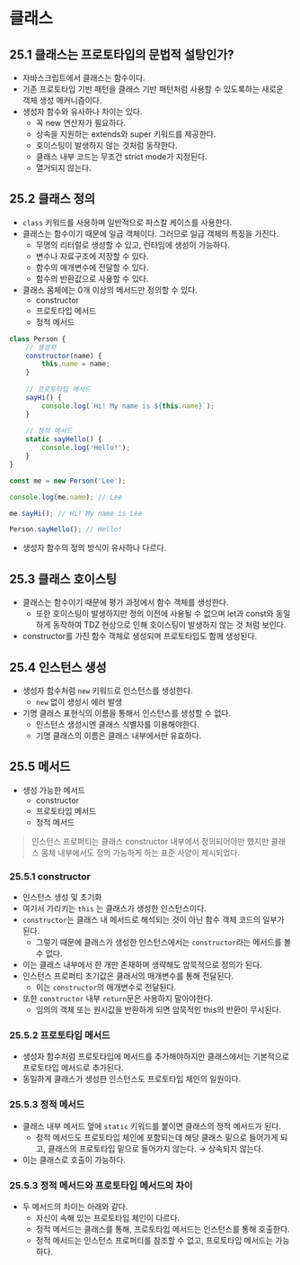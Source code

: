 # 클래스

## 25.1 클래스는 프로토타입의 문법적 설탕인가?

- 자바스크립트에서 클래스는 함수이다.
- 기존 프로토타입 기반 패턴을 클래스 기반 패턴처럼 사용할 수 있도록하는 새로운 객체 생성 메커니즘이다.
- 생성자 함수와 유사하나 차이는 있다.
    - 꼭 new 연산자가 필요하다.
    - 상속을 지원하는 extends와 super 키워드를 제공한다.
    - 호이스팅이 발생하지 않는 것처럼 동작한다.
    - 클래스 내부 코드는 무조건 strict mode가 지정된다.
    - 열거되지 않는다.

## 25.2 클래스 정의

- `class` 키워드를 사용하며 일반적으로 파스칼 케이스를 사용한다.
- 클래스는 함수이기 때문에 일급 객체이다. 그러므로 일급 객체의 특징을 가진다.
    - 무명의 리터럴로 생성할 수 있고, 런타임에 생성이 가능하다.
    - 변수나 자료구조에 저장할 수 있다.
    - 함수의 매개변수에 전달할 수 있다.
    - 함수의 반환값으로 사용할 수 있다.
- 클래스 몸체에는 0개 이상의 메서드만 정의할 수 있다.
    - constructor
    - 프로토타입 메서드
    - 정적 메서드

```jsx
class Person {
	// 생성자
	constructor(name) {
		this.name = name;
	}
	
	// 프로토타입 메서드
	sayHi() {
		console.log(`Hi! My name is ${this.name}`);
	}
	
	// 정적 메서드
	static sayHello() {
		console.log('Hello!');
	}
}

const me = new Person('Lee');

console.log(me.name); // Lee

me.sayHi(); // Hi! My name is Lee

Person.sayHello(); // Hello!
```

- 생성자 함수의 정의 방식이 유사하나 다르다.

## 25.3 클래스 호이스팅

- 클래스는 함수이기 때문에 평가 과정에서 함수 객체를 생성한다.
    - 또한 호이스팅이 발생하지만 정의 이전에 사용될 수 없으며 let과 const와 동일하게 동작하여 TDZ 현상으로 인해 호이스팅이 발생하지 않는 것 처럼 보인다.
- constructor를 가진 함수 객체로 생성되며 프로토타입도 함께 생성된다.

## 25.4 인스턴스 생성

- 생성자 함수처럼 `new` 키워드로 인스턴스를 생성한다.
    - `new` 없이 생성시 에러 발생
- 기명 클래스 표현식의 이름을 통해서 인스턴스를 생성할 수 없다.
    - 인스턴스 생성시엔 클래스 식별자를 이용해야한다.
    - 기명 클래스의 이름은 클래스 내부에서만 유효하다.

## 25.5 메서드

- 생성 가능한 메서드
    - constructor
    - 프로토타입 메서드
    - 정적 메서드

> 인스턴스 프로퍼티는 클래스 constructor 내부에서 정의되어야만 했지만 클래스 몸체 내부에서도 정의 가능하게 하는 표준 사양이 제시되었다.
> 

### 25.5.1 constructor

- 인스턴스 생성 및 초기화
- 여기서 가리키는 `this` 는 클래스가 생성한 인스턴스이다.
- `constructor`는 클래스 내 메서드로 해석되는 것이 아닌 함수 객체 코드의 일부가 된다.
    - 그렇기 때문에 클래스가 생성한 인스턴스에서는 `constructor`라는 메서드를 볼 수 없다.
- 이는 클래스 내부에서 한 개만 존재하며 생략해도 암묵적으로 정의가 된다.
- 인스턴스 프로퍼티 초기값은 클래서의 매개변수를 통해 전달된다.
    - 이는 `constructor`의 매개변수로 전달된다.
- 또한 `constructor` 내부 `return`문은 사용하지 말아야한다.
    - 임의의 객체 또는 원시값을 반환하게 되면 암묵적인 this의 반환이 무시된다.

### 25.5.2 프로토타입 메서드

- 생성자 함수처럼 프로토타입에 메서드를 추가해야하지만 클래스에서는 기본적으로 프로토타입 메서드로 추가된다.
- 동일하게 클래스가 생성한 인스턴스도 프로토타입 체인의 일원이다.

### 25.5.3 정적 메서드

- 클래스 내부 메서드 앞에 `static` 키워드를 붙이면 클래스의 정적 메서드가 된다.
    - 정적 메서드도 프로토타입 체인에 포함되는데 해당 클래스 밑으로 들어가게 되고, 클래스의 프로토타입 밑으로 들어가지 않는다. → 상속되지 않는다.
- 이는 클래스로 호출이 가능하다.

### 25.5.3 정적 메서드와 프로토타입 메서드의 차이

- 두 메서드의 차이는 아래와 같다.
    - 자신이 속해 있는 프로토타입 체인이 다르다.
    - 정적 메서드는 클래스를 통해, 프로토타입 메서드는 인스턴스를 통해 호출한다.
    - 정적 메서드는 인스턴스 프로퍼티를 참조할 수 없고, 프로토타입 메서드는 가능하다.